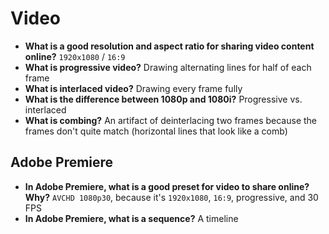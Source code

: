 # Video

- **What is a good resolution and aspect ratio for sharing video content online?** `1920x1080` / `16:9`
- **What is progressive video?** Drawing alternating lines for half of each frame
- **What is interlaced video?** Drawing every frame fully
- **What is the difference between 1080p and 1080i?** Progressive vs. interlaced
- **What is combing?** An artifact of deinterlacing two frames because the frames don't quite match (horizontal lines that look like a comb)

## Adobe Premiere

- **In Adobe Premiere, what is a good preset for video to share online? Why?** `AVCHD 1080p30`, because it's `1920x1080`, `16:9`, progressive, and 30 FPS
- **In Adobe Premiere, what is a sequence?** A timeline
